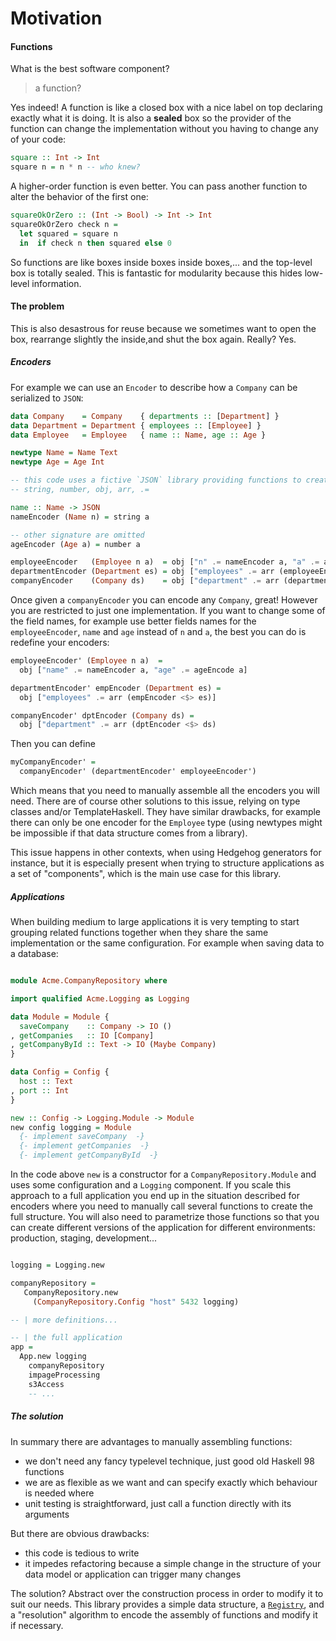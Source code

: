 # Motivation


#### Functions

What is the best software component?

> a function?

Yes indeed! A function is like a closed box with a nice label on top declaring exactly what it is doing. It is also a **sealed** box so the provider of the function can change the implementation without you having to change any of your code:

```haskell
square :: Int -> Int
square n = n * n -- who knew?
```

A higher-order function is even better. You can pass another function to alter the behavior of the first one:

```haskell
squareOkOrZero :: (Int -> Bool) -> Int -> Int
squareOkOrZero check n =
  let squared = square n
  in  if check n then squared else 0
```

So functions are like boxes inside boxes inside boxes,... and the top-level box is totally sealed. This is fantastic for modularity because this hides low-level information.

#### The problem

This is also desastrous for reuse because we sometimes want to open the box, rearrange slightly the inside,and shut the box again. Really? Yes.

##### Encoders

For example we can use an `Encoder` to describe how a `Company` can be serialized to `JSON`:
```haskell
data Company    = Company    { departments :: [Department] }
data Department = Department { employees :: [Employee] }
data Employee   = Employee   { name :: Name, age :: Age }

newtype Name = Name Text
newtype Age = Age Int

-- this code uses a fictive `JSON` library providing functions to create JSON values
-- string, number, obj, arr, .=

name :: Name -> JSON
nameEncoder (Name n) = string a

-- other signature are omitted
ageEncoder (Age a) = number a

employeeEncoder   (Employee n a)  = obj ["n" .= nameEncoder a, "a" .= ageEncode a]
departmentEncoder (Department es) = obj ["employees" .= arr (employeeEncoder <$> es)]
companyEncoder    (Company ds)    = obj ["department" .= arr (departmentEncoder <$> ds)]
```

Once given a `companyEncoder` you can encode any `Company`, great! However you are restricted to just one implementation. If you want to change some of the field names, for example use better fields names for the `employeeEncoder`, `name` and `age` instead of `n` and `a`, the best you can do is redefine your encoders:
```haskell
employeeEncoder' (Employee n a)  =
  obj ["name" .= nameEncoder a, "age" .= ageEncode a]

departmentEncoder' empEncoder (Department es) =
  obj ["employees" .= arr (empEncoder <$> es)]

companyEncoder' dptEncoder (Company ds) =
  obj ["department" .= arr (dptEncoder <$> ds)
```

Then you can define
```haskell
myCompanyEncoder' =
  companyEncoder' (departmentEncoder' employeeEncoder')
```
Which means that you need to manually assemble all the encoders you will need. There are of course other solutions to this issue, relying on type classes and/or TemplateHaskell. They have similar drawbacks, for example there can only be one encoder for the `Employee` type (using newtypes might be impossible if that data structure comes from a library).

This issue happens in other contexts, when using Hedgehog generators for instance, but it is especially present when trying to structure applications as a set of "components", which is the main use case for this library.

##### Applications

When building medium to large applications it is very tempting to start grouping related functions together when they share the same implementation or the same configuration. For example when saving data to a database:
```haskell

module Acme.CompanyRepository where

import qualified Acme.Logging as Logging

data Module = Module {
  saveCompany    :: Company -> IO ()
, getCompanies   :: IO [Company]
, getCompanyById :: Text -> IO (Maybe Company)
}

data Config = Config {
  host :: Text
, port :: Int
}

new :: Config -> Logging.Module -> Module
new config logging = Module
  {- implement saveCompany  -}
  {- implement getCompanies  -}
  {- implement getCompanyById  -}
```

In the code above `new` is a constructor for a `CompanyRepository.Module` and uses some configuration and a `Logging` component. If you scale this approach to a full application you end up in the situation described for encoders where you need to manually call several functions to create the full structure. You will also need to parametrize those functions so that you can create different versions of the application for different environments: production, staging, development...
```haskell

logging = Logging.new

companyRepository =
   CompanyRepository.new
     (CompanyRepository.Config "host" 5432 logging)

-- | more definitions...

-- | the full application
app =
  App.new logging
    companyRepository
    impageProcessing
    s3Access
    -- ...
```

##### The solution

In summary there are advantages to manually assembling functions:

 - we don't need any fancy typelevel technique, just good old Haskell 98 functions
 - we are as flexible as we want and can specify exactly which behaviour is needed where
 - unit testing is straightforward, just call a function directly with its arguments

But there are obvious drawbacks:

 - this code is tedious to write
 - it impedes refactoring because a simple change in the structure of your data model or application can trigger many changes

The solution? Abstract over the construction process in order to modify it to suit our needs. This library provides a simple data structure, a [`Registry`](./registry.md), and a "resolution" algorithm to encode the assembly of functions and modify it if necessary.
